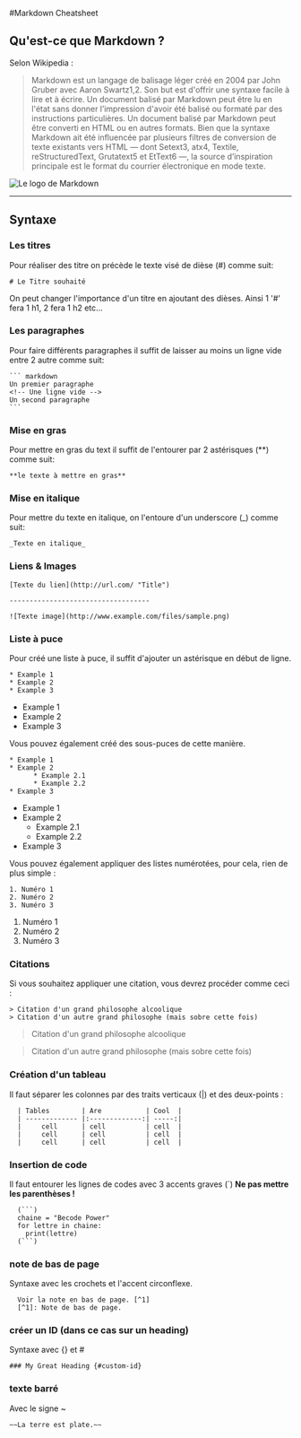 #Markdown Cheatsheet
## Qu'est-ce que Markdown ?
Selon Wikipedia :
> Markdown est un langage de balisage léger créé en 2004 par John Gruber avec Aaron Swartz1,2. Son but est d'offrir une syntaxe facile à lire et à écrire. Un document balisé par Markdown peut être lu en l'état sans donner l’impression d'avoir été balisé ou formaté par des instructions particulières.
Un document balisé par Markdown peut être converti en HTML ou en autres formats. Bien que la syntaxe Markdown ait été influencée par plusieurs filtres de conversion de texte existants vers HTML — dont Setext3, atx4, Textile, reStructuredText, Grutatext5 et EtText6 —, la source d’inspiration principale est le format du courrier électronique en mode texte.

![Le logo de Markdown](http://kirkstrobeck.github.io/whatismarkdown.com/img/markdown.png)
___
## Syntaxe
### Les titres
Pour réaliser des titre on précède le texte visé de dièse (#) comme suit:

    # Le Titre souhaité

On peut changer l'importance d'un titre en ajoutant des dièses. Ainsi 1 '#' fera 1 h1, 2 fera 1 h2 etc...

### Les paragraphes
Pour faire différents paragraphes il suffit de laisser au moins un ligne vide entre 2 autre comme suit:

    ``` markdown
    Un premier paragraphe
    <!-- Une ligne vide -->
    Un second paragraphe
    ```

### Mise en gras
Pour mettre en gras du text il suffit de l'entourer par 2 astérisques (**) comme suit:

    **le texte à mettre en gras**

### Mise en italique
Pour mettre du texte en italique, on l'entoure d'un underscore (_) comme suit:

    _Texte en italique_

### Liens & Images

```
[Texte du lien](http://url.com/ "Title")

-----------------------------------

![Texte image](http://www.example.com/files/sample.png)
```

### Liste à puce

Pour créé une liste à puce, il suffit d'ajouter un astérisque en début de ligne.
```
* Example 1
* Example 2
* Example 3
```

* Example 1
* Example 2
* Example 3

Vous pouvez également créé des sous-puces de cette manière.

```
* Example 1
* Example 2
      * Example 2.1
      * Example 2.2
* Example 3
```
* Example 1
* Example 2
    * Example 2.1
    * Example 2.2
* Example 3

Vous pouvez également appliquer des listes numérotées, pour cela, rien de plus simple :

```
1. Numéro 1
2. Numéro 2
3. Numéro 3
```
1. Numéro 1
2. Numéro 2
3. Numéro 3

### Citations

Si vous souhaitez appliquer une citation, vous devrez procéder comme ceci :

```
> Citation d'un grand philosophe alcoolique
> Citation d'un autre grand philosophe (mais sobre cette fois)
```

> Citation d'un grand philosophe alcoolique

> Citation d'un autre grand philosophe (mais sobre cette fois)

### Création d'un tableau
Il faut séparer les colonnes par des traits verticaux (|) et des deux-points :

```
  | Tables        | Are           | Cool  |
  | ------------- |:-------------:| -----:|
  |     cell      | cell          | cell  |
  |     cell      | cell          | cell  |
  |     cell      | cell          | cell  |
```

### Insertion de code
Il faut entourer les lignes de codes avec 3 accents graves (`)
**Ne pas mettre les parenthèses !**
```
  (```)
  chaine = "Becode Power"
  for lettre in chaine:
    print(lettre)
  (```)
```

### note de bas de page
Syntaxe avec les crochets et l'accent circonflexe.
```
  Voir la note en bas de page. [^1]
  [^1]: Note de bas de page.
```

### créer un ID (dans ce cas sur un heading)
Syntaxe avec {} et #
```
### My Great Heading {#custom-id}
```

### texte barré
Avec le signe ~
```
~~La terre est plate.~~
```
